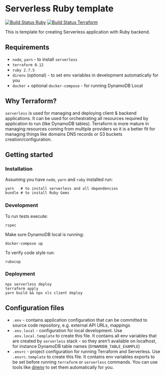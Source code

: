 # Serverless Ruby template
[![Build Status Ruby](https://github.com/maciejmajewski/serverless-ruby-template/workflows/Ruby/badge.svg)](https://github.com/maciejmajewski/serverless-ruby-template/actions?workflow=Ruby)
[![Build Status Terraform](https://github.com/maciejmajewski/serverless-ruby-template/workflows/Terraform/badge.svg)](https://github.com/maciejmajewski/serverless-ruby-template/actions?workflow=Terraform)

This is template for creating Serverless application with Ruby backend.

## Requirements

- `node`, `yarn` - to install `serverless`
- `terraform 0.12`
- `ruby 2.7.5`
- `direnv` (optional) - to set env variables in development automatically for
  you
- `docker` + optional `docker-compose` - for running DynamoDB Local

## Why Terraform?

`serverless` is used for managing and deploying client & backend applications.
It can be used for orchestrating all resources required by application to run
(like DynamoDB tables). Terraform  is more mature in managing resources coming
from multiple providers so it is a better fit for managing things like domains
DNS records or S3 buckets creation/configuration.

## Getting started

### Installation

Assuming you have `node`, `yarn` and `ruby` installed run:

```
yarn   # to install serverless and all dependencies
bundle # to install Ruby Gems
```

### Development

To run tests execute:

```
rspec
```

Make sure DynamoDB local is running:

```
docker-compose up
```

To verify code style run:

```
rubocop
```

### Deployment

```
npx serverless deploy
terraform apply
yarn build && npx sls client deploy
```

## Configuration files

- `.env` - contains application configuration that can be committed to source
  code repository, e.g. external API URLs, mappings
- `.env.local` - configuration for local development. Use `.env.local.template`
  to create this file. It contains all env variables that are created by
  `serverless` stack - so they aren't available on localhost, for instance
  DynamoDB table names (`DYNAMODB_TABLE_EXAMPLE`)
- `.envrc` - project configuration for running Terraform and Serverless.
  Use `.envrc.template` to create this file. It contains env variables exports
  to be set before running `terraform` or `serverless` commands. You can use
  tools like [direnv](https://direnv.net) to set them automatically for you.
  
